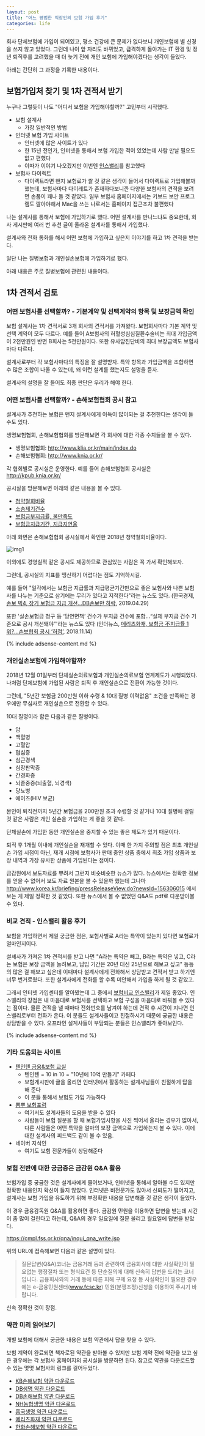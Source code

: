 ```yaml
---
layout: post
title: "어느 평범한 직장인의 보험 가입 후기"
categories: life
---
```


회사 단체보험에 가입이 되어있고, 평소 건강에 큰 문제가 없다보니 개인보험에 별 신경을 쓰지 않고 있었다. 그런데 나이 앞 자리도 바뀌었고, 급격하게 돌아가는 IT 환경 및 정년 퇴직후를 고려했을 때 더 늦기 전에 개인 보험에 가입해야겠다는 생각이 들었다.

아래는 간단히 그 과정을 기록한 내용이다.

## 보험가입처 찾기 및 1차 견적서 받기

누구나 그렇듯이 나도 "어디서 보험을 가입해야할까?" 고민부터 시작했다.

- 보험 설계사
    - 가장 일반적인 방법
- 인터넷 보험 가입 사이트
    - 인터넷에 많은 사이트가 있다
    - 한 15년 전인가, 인터넷을 통해서 보험 가입한 적이 있었는데 사람 만날 필요도 없고 편했다
    - 이따가 이야기 나오겠지만 이번엔 [인스밸리](http://www.insvalley.com/insvalley.jsp)를 참고했다
- 보험사 다이렉트
    - 다이렉트라면 왠지 보험료가 쌀 것 같은 생각이 들어서 다이렉트로 가입해볼까 했는데, 보험사마다 다이레트가 존재하다보니깐 다양한 보험사의 견적을 보려면 손품이 꽤나 들 것 같았다. 일부 보험사 홈페이지에서는 키보드 보안 프로그램도 깔아야해서 Mac을 쓰는 나로서는 홈페이지 접근조차 불편했다

나는 설계사를 통해서 보험에 가입하기로 했다. 어떤 설계사를 만나느냐도 중요한데, 회사 게시판에 여러 번 추천 글이 올라온 설계사를 통해서 가입했다.

설계사와 전화 통화를 해서 어떤 보험에 가입하고 싶은지 이야기를 하고 1차 견적을 받는다.

일단 나는 질병보험과 개인실손보험에 가입하기로 했다.

아래 내용은 주로 질병보험에 관련된 내용이다.

## 1차 견적서 검토

### 어떤 보험사를 선택할까? - 기본계약 및 선택계약의 항목 및 보장금액 확인

보험 설계사는 1차 견적서로 3개 회사의 견적서를 가져왔다. 보험회사마다 기본 계약 및 선택 계약이 모두 다르다. 예를 들어 A보험사의 허혈성심심질환수술비는 최대 가입금액이 2천만원인 반면 B회사는 5천만원이다. 또한 유사암진단비의 최대 보장금액도 보험사마다 다르다.

설계사로부터 각 보험사마다의 특징을 잘 설명받자. 특약 항목과 가입금액을 조합하면 수 많은 조합이 나올 수 있는데, 왜 이런 설계를 했는지도 설명을 듣자.

설계사의 설명을 잘 들어도 최종 판단은 우리가 해야 한다.

### 어떤 보험사를 선택할까? - 손해보험협회 공시 참고

설계사가 추천하는 보험은 왠지 설계사에게 이득이 많이되는 걸 추천한다는 생각이 들 수도 있다.

생명보험협회, 손해보험협회를 방문해보면 각 회사에 대한 각종 수치들을 볼 수 있다.

- 생명보험협회: http://www.klia.or.kr/main/index.do
- 손해보험협회: http://www.knia.or.kr/

각 협회별로 공시실은 운영한다. 예를 들어 손해보험협회 공시실은 http://kpub.knia.or.kr/ 

공시실을 방문해보면 아래와 같은 내용을 볼 수 있다.

- [청약철회비율](http://consumer.knia.or.kr/disclosure/item/06.do)
- [소송제기건수](http://consumer.knia.or.kr/disclosure/item/03.do)
- [보험금부지급률, 불만족도](http://consumer.knia.or.kr/disclosure/item/07.do)
- [보험금지급기간, 지급지연율](http://consumer.knia.or.kr/disclosure/item/08.do)

아래 화면은 손해보험협회 공시실에서 확인한 2018년 청약철회비율이다.

![img1](/images/posts/insurance/01.png)

이외에도 경영실적 같은 공시도 제공하므로 관심있는 사람은 꼭 가서 확인해보자.

그런데, 공시실의 지표를 맹신하기 어렵다는 점도 기억하시길.

예를 들어 "일각에서는 보험금 지급률과 지급평균기간만으로 좋은 보험사와 나쁜 보험사를 나누는 기준으로 삼기에는 무리가 있다고 지적한다"라는 뉴스도 있다. (한국경제, [손보 빅4, 장기 보험금 지급 개선…DB손보만 하락](https://www.hankyung.com/economy/article/2019042932886), 2019.04.29)

또한 '실손보험금 청구 등 ‘당연면책’ 건수가 부지급 건수에 포함...“실제 부지급 건수 기준으로 공시 개선돼야”'라는 뉴스도 있다 (인더뉴스, [메리츠화재, 보험금 不지급률 1위?...손보협회 공시 ‘허점’](http://www.inthenews.co.kr/news/article.html?no=12080), 2018.11.14)

{% include adsense-content.md %}

### 개인실손보험에 가입해야할까?

2018년 12월 01일부터 단체실손의료보험과 개인실손의료보험 연계제도가 시행되었다. 나처럼 단체보험에 가입된 사람은 퇴직 후 개인실손으로 전환이 가능한 것이다.

그런데, "5년간 보험금 200만원 이하 수령 & 10대 질병 이력없음" 조건을 만족하는 경우에만 무심사로 개인실손으로 전환할 수 있다.

10대 질명이라 함은 다음과 같은 질병이다.

- 암
- 백혈병
- 고혈압
- 협심증
- 심근경색
- 심장판막증
- 간경화증
- 뇌졸중증(뇌출혈, 뇌경색)
- 당뇨병
- 에이즈(HIV 보균)

본인이 퇴직전까지 5년간 보험금을 200만원 초과 수령할 것 같거나 10대 질병에 걸릴 것 같은 사람은 개인 실손을 가입하는 게 좋을 것 같다.

단체실손에 가입한 동안 개인실손을 중지할 수 있는 좋은 제도가 있기 때문이다.

퇴직 후 1개월 이내에 개인실손을 재개할 수 있다. 이때 한 가지 주의할 점은 최초 개인실손 가입 시점이 아닌, 재개 시점에 보험사가 판매 중인 상품 중에서 최초 가입 상품과 보장 내역과 가장 유사한 상품에 가입된다는 점이다.

금감원에서 보도자료를 뿌려서 그런지 비슷비슷한 뉴스가 많다. 뉴스에서는 정확한 정보를 얻을 수 없어서 보도 자료 원본을 볼 수 있을까 했는데 그나마 http://www.korea.kr/briefing/pressReleaseView.do?newsId=156306015 에서 보는 게 제일 정확한 것 같았다. 또한 뉴스에서 볼 수 없었던 Q&A도 pdf로 다운받아볼 수 있다.

### 비교 견적 - 인스밸리 활용 후기

보험을 가입하면서 제일 궁금한 점은, 보험사별로 A라는 특약이 있는지 있다면 보혐료가 얼마인지이다.

설셰사가 가져온 1차 견적서를 받고 나면 "A라는 특약은 빼고, B라는 특약은 넣고, C라는 보험은 보장 금액을 늘려보고, 납입 기간은 20년 대신 25년으로 해보고 싶고" 등등의 많은 걸 해보고 싶은데 이때마다 설계사에게 전화해서 상담받고 견적서 받고 하기엔 너무 번거로웠다. 또한 설계사에게 전화를 할 수록 미안해서 가입을 하게 될 것 같았고.

그래서 인터넷 가입센터를 알아봤는데 그 중에서 [보험비교 인스밸리](http://www.insvalley.com/insvalley.jsp)가 제일 좋았다. 인스밸리의 장점은 내 마음대로 보험사를 선택하고 보험 구성을 마음대로 바꿔볼 수 있다는 점이다. 물론 견적을 낼 때마다 전화번호를 남겨야 하는데 견적 후 시간이 지나면 인스밸리로부터 전화가 온다. 이 분들도 설계사들이고 친절하시기 때문에 궁금한 내용은 상담받을 수 있다. 오프라인 설계사들이 부담되는 분들은 인스밸리가 좋아보인다.

{% include adsense-content.md %}

### 기타 도움되는 사이트

- [텐인텐 금융&보험 교실](http://m.cafe.daum.net/10in10/9ZEU?boardType=)
    - 텐인텐 = 10 in 10 = "10년에 10억 만들기" 카페다
    - 보험게시판에 글을 올리면 인터넷에서 활동하는 설계사님들이 친절하게 답을 해 준다
    - 이 분들 통해서 보험도 가입 가능하다
- [뽐뿌 보험포럼](https://www.ppomppu.co.kr/zboard/zboard.php?id=insurance)
    - 여기서도 설계사들의 도움을 받을 수 있다
    - 사람들이 보험 질문을 할 때 보험가입사항을 사진 찍어서 올리는 경우가 많아서, 다른 사람들은 어떤 특약을 얼마의 보장 금액으로 가입하는지 볼 수 있다. 이에 대한 설계사의 피드백도 같이 볼 수 있음.
- 네이버 지식인
    - 여기도 보험 전문가들이 상담해준다

### 보험 전반에 대한 궁금증은 금감원 Q&A 활용

보험가입 중 궁금한 것은 설계사에게 물어보거나, 인터넷을 통해서 알아볼 수도 있지만 정확한 내용인지 확신이 들지 않았다. 인터넷은 비전문가도 많아서 신뢰도가 떨어지고, 설계사는 보험 가입을 유도하기 위해 부정확한 내용을 답변해줄 것 같은 생각이 들었다.

이 경우 금융감독원 Q&A를 활용하면 좋다. 금감원 민원을 이용하면 답변을 받는데 시간이 좀 많이 걸린다고 하는데, Q&A의 경우 일요일에 질문 올리고 월요일에 답변을 받았다.

https://cmpl.fss.or.kr/qna/inqui_qna_write.jsp

위의 URL에 접속해보면 다음과 같은 설명이 있다.

> 질문답변(Q&A)코너는 금융거래 등과 관련하여 금융회사에 대한 사실확인이 필요없는 행정절차 또는 형식요건 등 단순질의에 대해 신속히 답변을 드리는 코너입니다. 금융회사와의 거래 등에 따른 피해 구제 요청 등 사실확인이 필요한 경우에는 e-금융민원센터(www.fcsc.kr) 민원(분쟁조정)신청을 이용하여 주시기 바랍니다.

신속 정확한 것이 장점.

### 약관 미리 읽어보기

개별 보험에 대해서 궁금한 내용은 보험 약관에서 답을 찾을 수 있다.

보험 계약이 완료되면 책자로된 약관을 받아볼 수 있지만 보험 계약 전에 약관을 보고 싶은 경우에는 각 보험사 홈페이지의 공시실을 방문하면 된다. 참고로 약관을 다운로드할 수 있는 몇몇 보험사의 링크를 걸어두었다.

- [KB손해보험 약관 다운로드](http://www.kbinsure.co.kr/CG802030001.ec)
- [DB생명 약관 다운로드](https://www.idblife.com/notice/product/sale)
- [DB손해보험 약관 다운로드](https://www.idbins.com/main/MallPuProduct.do?mode=select#tab-cbox)
- [NH농협생명 약관 다온로드](https://www.nhlife.co.kr/ho/on/HOON0004M00.nhl)
- [흥국생명 약관 다운로드](https://www.heungkuklife.co.kr/front/public/saleProduct.do)
- [메리츠화재 약관 다운로드](https://www.meritzfire.com/disclosure/product-announcement/product-list.do#!/)
- [한화손해보험 약관 다운로드](https://www.hwgeneralins.com/notice/ir/product-ing01.do)
